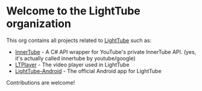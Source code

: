 # Welcome to the LightTube organization

This org contains all projects related to [LightTube] such as:

- [InnerTube] - A C# API wrapper for YouTube's private InnerTube API. (yes, it's actually called innertube by youtube/google)
- [LTPlayer] - The video player used in LightTube
- [LightTube-Android] - The official Android app for LightTube

Contributions are welcome!

[LightTube]: https://github.com/lighttube-org/LightTube
[InnerTube]: https://github.com/lighttube-org/InnerTube
[LightTube-Android]: https://github.com/lighttube-org/LightTube-Android
[LTPlayer]: https://github.com/lighttube-org/LTPlayer
